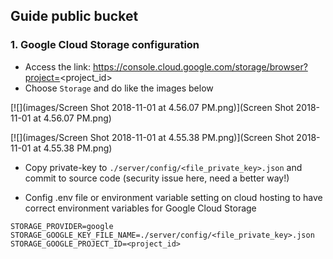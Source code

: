 ## Guide public bucket

### 1. Google Cloud Storage configuration

- Access the link:
  https://console.cloud.google.com/storage/browser?project=<project_id>
- Choose `Storage` and do like the images below

[![](images/Screen Shot 2018-11-01 at 4.56.07 PM.png)](Screen Shot 2018-11-01 at
4.56.07 PM.png)

[![](images/Screen Shot 2018-11-01 at 4.55.38 PM.png)](Screen Shot 2018-11-01 at
4.55.38 PM.png)

- Copy private-key to `./server/config/<file_private_key>.json` and commit to
  source code (security issue here, need a better way!)

- Config .env file or environment variable setting on cloud hosting to have
  correct environment variables for Google Cloud Storage

```
STORAGE_PROVIDER=google
STORAGE_GOOGLE_KEY_FILE_NAME=./server/config/<file_private_key>.json
STORAGE_GOOGLE_PROJECT_ID=<project_id>
```
